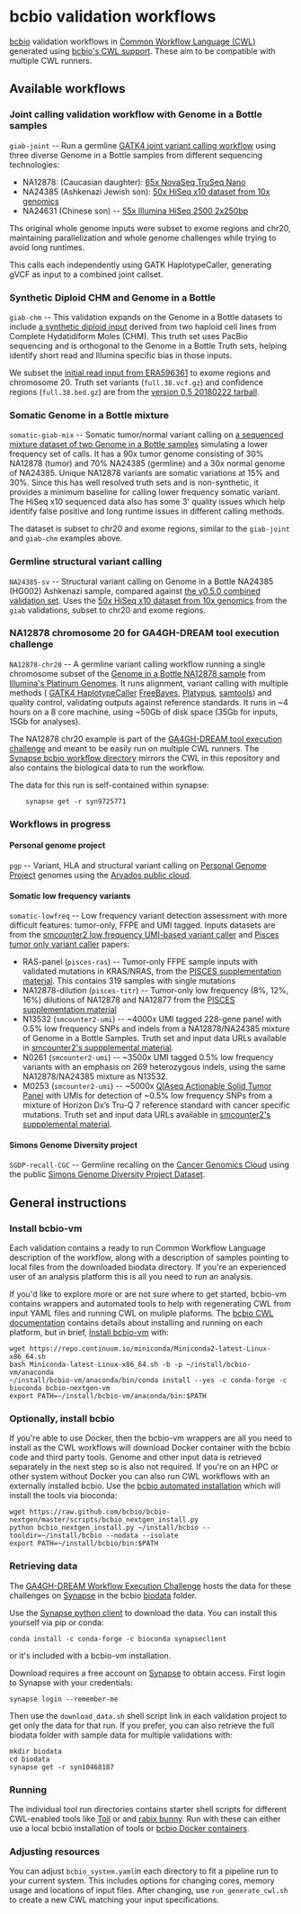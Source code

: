# bcbio validation workflows

[bcbio](http://bcb.io) validation workflows in [Common Workflow Language (CWL)](http://www.commonwl.org/)
generated using [bcbio's CWL support](http://bcbio-nextgen.readthedocs.io/en/latest/contents/cwl.html).
These aim to be compatible with multiple CWL runners.

## Available workflows

### Joint calling validation workflow with Genome in a Bottle samples

`giab-joint` -- Run a germline [GATK4 joint variant calling
workflow](https://software.broadinstitute.org/gatk/) using three diverse Genome
in a Bottle samples from different sequencing technologies:

- NA12878: (Caucasian daughter): [65x NovaSeq TruSeq Nano](https://basespace.illumina.com/datacentral)
- NA24385 (Ashkenazi Jewish son): [50x HiSeq x10 dataset from 10x genomics](https://support.10xgenomics.com/de-novo-assembly/datasets)
- NA24631 (Chinese son) -- [55x Illumina HiSeq 2500 2x250bp](http://bit.ly/NA24631-readme)

Ths original whole genome inputs were subset to exome regions and chr20, maintaining
parallelization and whole genome challenges while trying to avoid long runtimes.

This calls each independently using GATK HaplotypeCaller, generating gVCF as input
to a combined joint callset.

### Synthetic Diploid CHM and Genome in a Bottle

`giab-chm` -- This validation expands on the Genome in a Bottle datasets to include
[a synthetic diploid input](https://gatkforums.broadinstitute.org/gatk/discussion/10912/what-is-truth-or-how-an-accident-of-nature-can-illuminate-our-path)
derived from two haploid cell lines from Complete Hydatidiform Moles (CHM).
This truth set uses PacBio sequencing and is orthogonal to the Genome in a
Bottle Truth sets, helping identify short read and Illumina specific bias in those
inputs.

We subset the [initial read input from ERA596361](ftp://ftp.sra.ebi.ac.uk/vol1/ERA596/ERA596361/bam/CHM1_CHM13_2.bam)
to exome regions and chromosome 20. Truth set variants (`full.38.vcf.gz`)
and confidence regions (`full.38.bed.gz`) are from the
[version 0.5 20180222 tarball](https://github.com/lh3/CHM-eval/releases/download/v0.5/CHM-evalkit-20180222.tar).

### Somatic Genome in a Bottle mixture

`somatic-giab-mix` -- Somatic tumor/normal variant calling on [a sequenced
mixture dataset of two Genome in a Bottle
samples](ftp://ftp-trace.ncbi.nlm.nih.gov/giab/ftp/use_cases/mixtures/UMCUTRECHT_NA12878_NA24385_mixture_10052016/)
simulating a lower frequency set of calls. It has a 90x tumor genome consisting
of 30% NA12878 (tumor) and 70% NA24385 (germline) and a 30x normal genome of
NA24385. Unique NA12878 variants are somatic variations at 15% and 30%.
Since this has well resolved truth sets and is non-synthetic, it provides a
minimum baseline for calling lower frequency somatic variant. The HiSeq x10
sequenced data also has some 3' quality issues which help identify false
positive and long runtime issues in different calling methods.

The dataset is subset to chr20 and exome regions, similar to the `giab-joint`
and `giab-chm` examples above.

### Germline structural variant calling

`NA24385-sv` -- Structural variant calling on Genome in a Bottle NA24385 (HG002) Ashkenazi
sample, compared against [the v0.5.0 combined validation set](ftp://ftp-trace.ncbi.nlm.nih.gov/giab/ftp/data/AshkenazimTrio/analysis/NIST_UnionSVs_12122017/). Uses the [50x HiSeq x10 dataset from 10x genomics](https://support.10xgenomics.com/de-novo-assembly/datasets) from the `giab` validations, subset to chr20 and exome regions.

### NA12878 chromosome 20 for GA4GH-DREAM tool execution challenge

`NA12878-chr20` -- A germline variant calling workflow running a single chromosome subset of the
[Genome in a Bottle NA12878 sample](http://jimb.stanford.edu/giab) from
[Illumina's Platinum Genomes](https://www.illumina.com/platinumgenomes.html).
It runs alignment, variant calling with multiple methods (
[GATK4 HaplotypeCaller](http://gatkforums.broadinstitute.org/gatk/categories/gatk-4-alpha)
[FreeBayes](https://github.com/ekg/freebayes),
[Platypus](https://github.com/andyrimmer/Platypus),
[samtools](https://github.com/samtools/samtools)) and quality control,
validating outputs against reference standards. It runs in ~4 hours on a 8
core machine, using ~50Gb of disk space (35Gb for inputs, 15Gb for analyses).

The NA12878 chr20 example is part of the
[GA4GH-DREAM tool execution challenge](https://www.synapse.org/#!Synapse:syn8507134/wiki/416001)
and meant to be easily run on multiple CWL runners. The
[Synapse bcbio workflow directory](https://www.synapse.org/#!Synapse:syn9725771)
mirrors the CWL in this repository and also contains the biological data to run
the workflow.

The data for this run is self-contained within synapse:

        synapse get -r syn9725771

### Workflows in progress

#### Personal genome project

`pgp` -- Variant, HLA and structural variant calling on [Personal Genome
  Project](http://www.personalgenomes.org/us) genomes using the [Arvados public
  cloud](https://workbench.su92l.arvadosapi.com/).

#### Somatic low frequency variants

`somatic-lowfreq` -- Low frequency variant detection assessment with more difficult features: tumor-only,
FFPE and UMI tagged. Inputs datasets are from
the [smcounter2 low frequency UMI-based variant caller](https://www.biorxiv.org/content/early/2018/03/14/281659)
and [Pisces tumor only variant caller](https://www.biorxiv.org/content/early/2018/03/30/291641) papers:

- RAS-panel (`pisces-ras`) -- Tumor-only FFPE sample inputs with validated mutations in KRAS/NRAS, from
  the [PISCES supplementation material](https://basespace.illumina.com/projects/36152117).
  This contains 319 samples with single mutations
- NA12878-dilution (`pisces-titr`) -- Tumor-only low frequency (8%, 12%, 16%) dilutions of NA12878 
  and NA12877 from the [PISCES supplementation material](https://basespace.illumina.com/projects/36152117)
- N13532 (`smcounter2-umi`) -- ~4000x UMI tagged 228-gene panel with 0.5% low frequency SNPs
  and indels from  a NA12878/NA24385 mixture of Genome in a Bottle Samples. Truth set and input data URLs available
  in [smcounter2's suppplemental material](https://www.biorxiv.org/content/early/2018/03/14/281659).
- N0261 (`smcounter2-umi`) --  ~3500x UMI tagged 0.5% low frequency variants with an emphasis
  on 269 heterozygous indels, using the same NA12878/NA24385 mixture as N13532.
- M0253 (`smcounter2-umi`) -- ~5000x [QIAseq Actionable Solid Tumor Panel](https://www.qiagen.com/us/shop/sample-technologies/dna/genomic-dna/qiaseq-targeted-dna-panels/?catno=DHS-101Z) with UMIs for detection of ~0.5% low frequency
  SNPs from a mixture of Horizon Dx’s Tru-Q 7 reference standard with cancer specific mutations.
  Truth set and input data URLs available
  in [smcounter2's suppplemental material](https://www.biorxiv.org/content/early/2018/03/14/281659).

#### Simons Genome Diversity project

`SGDP-recall-CGC` -- Germline recalling on the
[Cancer Genomics Cloud](http://www.cancergenomicscloud.org/) using the public
[Simons Genome Diversity Project Dataset](https://www.simonsfoundation.org/life-sciences/simons-genome-diversity-project-dataset/).

## General instructions

### Install bcbio-vm

Each validation contains a ready to run Common Workflow Language description of
the workflow, along with a description of samples pointing to local files from
the downloaded biodata directory. If you're an experienced user of an analysis
platform this is all you need to run an analysis.

If you'd like to explore more or are not sure where to get started, bcbio-vm
contains wrappers and automated tools to help with regenerating CWL from input
YAML files and running CWL on muliple plaforms. The [bcbio CWL
documentation](http://bcbio-nextgen.readthedocs.io/en/latest/contents/cwl.html)
contains details about installing and running on each platform, but in brief,
[Install bcbio-vm](https://github.com/chapmanb/bcbio-nextgen-vm#installation)
with:

    wget https://repo.continuum.io/miniconda/Miniconda2-latest-Linux-x86_64.sh
    bash Miniconda-latest-Linux-x86_64.sh -b -p ~/install/bcbio-vm/anaconda
    ~/install/bcbio-vm/anaconda/bin/conda install --yes -c conda-forge -c bioconda bcbio-nextgen-vm
    export PATH=~/install/bcbio-vm/anaconda/bin:$PATH

### Optionally, install bcbio

If you're able to use Docker, then the bcbio-vm wrappers are all you need to
install as the CWL workflows will download Docker container with the bcbio code and
third party tools. Genome and other input data is retrieved separately in the next step
so is also not required. If you're on an HPC or other system without Docker you can also run CWL
workflows with an externally installed bcbio. Use the [bcbio automated
installation](https://bcbio-nextgen.readthedocs.io/en/latest/contents/installation.html#automated)
which will install the tools via bioconda:

    wget https://raw.github.com/bcbio/bcbio-nextgen/master/scripts/bcbio_nextgen_install.py
    python bcbio_nextgen_install.py ~/install/bcbio --tooldir=~/install/bcbio --nodata --isolate
    export PATH=~/install/bcbio/bin:$PATH

### Retrieving data

The [GA4GH-DREAM Workflow Execution
Challenge](https://www.synapse.org/#!Synapse:syn8507133/wiki/415976) hosts the
data for these challenges on [Synapse](https://www.synapse.org) in the bcbio
[biodata](https://www.synapse.org/#!Synapse:syn10468187) folder.

Use the [Synapse python
client](https://github.com/Sage-Bionetworks/synapsePythonClient#installation) to
download the data. You can install this yourself via pip or conda:

    conda install -c conda-forge -c bioconda synapseclient

or it's included with a bcbio-vm installation.

Download requires a free account on [Synapse](https://www.synapse.org) to obtain
access. First login to Synapse with your credentials:

    synapse login --remember-me

Then use the `download_data.sh` shell script link in each validation project to
get only the data for that run. If you prefer, you can also retrieve the full
biodata folder with sample data for multiple validations with:

    mkdir biodata
    cd biodata
    synapse get -r syn10468187

### Running

The individual tool run directories contains starter shell scripts for different
CWL-enabled tools like [Toil](https://github.com/BD2KGenomics/toil) or and
[rabix bunny](https://github.com/rabix/bunny). Run with these can either use
a local bcbio installation of tools or [bcbio Docker
containers](https://github.com/bcbio/bcbio_docker).

### Adjusting resources

You can adjust `bcbio_system.yaml`in each directory to fit a pipeline run
to your current system. This includes options for changing cores, memory usage
and locations of input files. After changing, use `run_generate_cwl.sh` to
create a new CWL matching your input specifications.
